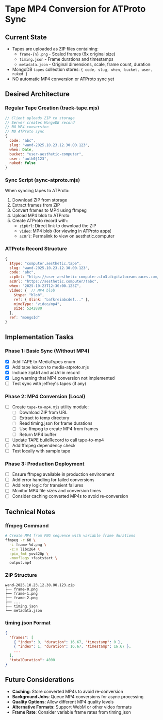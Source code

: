 # Tape MP4 Conversion for ATProto Sync

## Current State
- Tapes are uploaded as ZIP files containing:
  - `frame-{n}.png` - Scaled frames (6x original size)
  - `timing.json` - Frame durations and timestamps
  - `metadata.json` - Original dimensions, scale, frame count, duration
- MongoDB `tapes` collection stores: `{ code, slug, when, bucket, user, nuked }`
- NO automatic MP4 conversion or ATProto sync yet

## Desired Architecture

### Regular Tape Creation (track-tape.mjs)
```javascript
// Client uploads ZIP to storage
// Server creates MongoDB record
// NO MP4 conversion
// NO ATProto sync
{
  code: "abc",
  slug: "wand-2025.10.23.12.30.00.123",
  when: Date,
  bucket: "user-aesthetic-computer",
  user: "auth0|123",
  nuked: false
}
```

### Sync Script (sync-atproto.mjs)
When syncing tapes to ATProto:
1. Download ZIP from storage
2. Extract frames from ZIP
3. Convert frames to MP4 using ffmpeg
4. Upload MP4 blob to ATProto
5. Create ATProto record with:
   - `zipUrl`: Direct link to download the ZIP
   - `video`: MP4 blob (for viewing in ATProto apps)
   - `acUrl`: Permalink to view on aesthetic.computer

### ATProto Record Structure
```javascript
{
  $type: "computer.aesthetic.tape",
  slug: "wand-2025.10.23.12.30.00.123",
  code: "abc",
  zipUrl: "https://user-aesthetic-computer.sfo3.digitaloceanspaces.com/auth0|123/slug.zip",
  acUrl: "https://aesthetic.computer/!abc",
  when: "2025-10-23T12:30:00.123Z",
  video: {  // MP4 blob
    $type: "blob",
    ref: { $link: "bafkreiabcdef..." },
    mimeType: "video/mp4",
    size: 5242880
  },
  ref: "mongoId"
}
```

## Implementation Tasks

### Phase 1: Basic Sync (Without MP4)
- [x] Add TAPE to MediaTypes enum
- [x] Add tape lexicon to media-atproto.mjs
- [x] Include zipUrl and acUrl in record
- [x] Log warning that MP4 conversion not implemented
- [ ] Test sync with jeffrey's tapes (if any)

### Phase 2: MP4 Conversion (Local)
- [ ] Create `tape-to-mp4.mjs` utility module:
  - [ ] Download ZIP from URL
  - [ ] Extract to temp directory
  - [ ] Read timing.json for frame durations
  - [ ] Use ffmpeg to create MP4 from frames
  - [ ] Return MP4 buffer
- [ ] Update TAPE buildRecord to call tape-to-mp4
- [ ] Add ffmpeg dependency check
- [ ] Test locally with sample tape

### Phase 3: Production Deployment
- [ ] Ensure ffmpeg available in production environment
- [ ] Add error handling for failed conversions
- [ ] Add retry logic for transient failures
- [ ] Monitor MP4 file sizes and conversion times
- [ ] Consider caching converted MP4s to avoid re-conversion

## Technical Notes

### ffmpeg Command
```bash
# Create MP4 from PNG sequence with variable frame durations
ffmpeg -r 60 \
  -i frame-%d.png \
  -c:v libx264 \
  -pix_fmt yuv420p \
  -movflags +faststart \
  output.mp4
```

### ZIP Structure
```
wand-2025.10.23.12.30.00.123.zip
├── frame-0.png
├── frame-1.png
├── frame-2.png
├── ...
├── timing.json
└── metadata.json
```

### timing.json Format
```json
{
  "frames": [
    { "index": 0, "duration": 16.67, "timestamp": 0 },
    { "index": 1, "duration": 16.67, "timestamp": 16.67 },
    ...
  ],
  "totalDuration": 4000
}
```

## Future Considerations
- **Caching**: Store converted MP4s to avoid re-conversion
- **Background Jobs**: Queue MP4 conversions for async processing
- **Quality Options**: Allow different MP4 quality levels
- **Alternative Formats**: Support WebM or other video formats
- **Frame Rate**: Consider variable frame rates from timing.json

